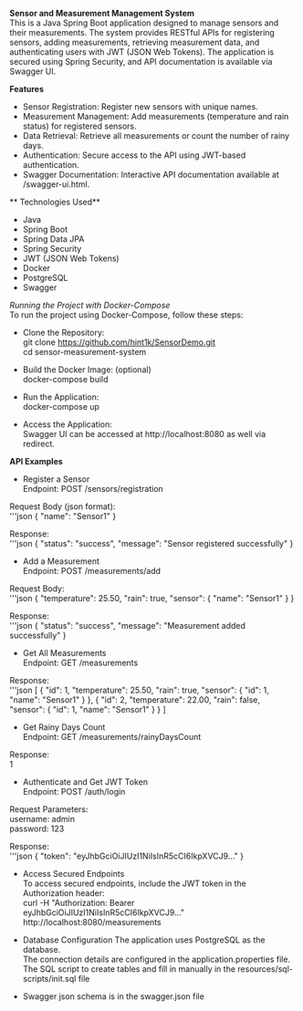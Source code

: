 **Sensor and Measurement Management System**<br>
This is a Java Spring Boot application designed to manage sensors and their measurements. The system provides RESTful APIs for registering sensors, adding measurements, retrieving measurement data, and authenticating users with JWT (JSON Web Tokens). The application is secured using Spring Security, and API documentation is available via Swagger UI.

**Features**<br>
- Sensor Registration: Register new sensors with unique names.
- Measurement Management: Add measurements (temperature and rain status) for registered sensors.
- Data Retrieval: Retrieve all measurements or count the number of rainy days.
- Authentication: Secure access to the API using JWT-based authentication.
- Swagger Documentation: Interactive API documentation available at /swagger-ui.html.

** Technologies Used**<br>
- Java
- Spring Boot
- Spring Data JPA
- Spring Security
- JWT (JSON Web Tokens)
- Docker
- PostgreSQL
- Swagger

*Running the Project with Docker-Compose*<br>
To run the project using Docker-Compose, follow these steps:
- Clone the Repository:<br>
git clone https://github.com/hint1k/SensorDemo.git <br>
cd sensor-measurement-system

- Build the Docker Image: (optional) <br>
docker-compose build

- Run the Application:<br>
docker-compose up

- Access the Application: <br>
Swagger UI can be accessed at http://localhost:8080 as well via redirect.

**API Examples**<br>
- Register a Sensor <br>
Endpoint: POST /sensors/registration

Request Body (json format):<br>
'''json { "name": "Sensor1" }

Response:<br>
'''json { "status": "success", "message": "Sensor registered successfully" }

- Add a Measurement <br>
Endpoint: POST /measurements/add

Request Body:<br>
'''json { "temperature": 25.50, "rain": true, "sensor": { "name": "Sensor1" } }

Response:<br>
'''json { "status": "success", "message": "Measurement added successfully" }

- Get All Measurements <br>
Endpoint: GET /measurements
  
Response:<br>
'''json [ { "id": 1, "temperature": 25.50, "rain": true, "sensor": { "id": 1, "name": "Sensor1" } }, 
{ "id": 2, "temperature": 22.00, "rain": false, "sensor": { "id": 1, "name": "Sensor1" } } ]

- Get Rainy Days Count <br>
Endpoint: GET /measurements/rainyDaysCount

Response:<br>
1

- Authenticate and Get JWT Token<br>
Endpoint: POST /auth/login

Request Parameters:<br>
username: admin<br>
password: 123<br>

Response:<br>
'''json
{
"token": "eyJhbGciOiJIUzI1NiIsInR5cCI6IkpXVCJ9..."
}


- Access Secured Endpoints<br>
To access secured endpoints, include the JWT token in the Authorization header:<br>
curl -H "Authorization: Bearer eyJhbGciOiJIUzI1NiIsInR5cCI6IkpXVCJ9..." http://localhost:8080/measurements<br>

- Database Configuration
The application uses PostgreSQL as the database.<br> 
The connection details are configured in the application.properties file. <br>
The SQL script to create tables and fill in manually in the resources/sql-scripts/init.sql file <br> 

- Swagger json schema is in the swagger.json file 